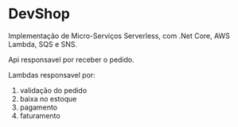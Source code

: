 # DevShop

Implementação de Micro-Serviços Serverless, com .Net Core, AWS Lambda, SQS e SNS.

Api responsavel por receber o pedido.

Lambdas responsavel por:
1. validação do pedido
2. baixa no estoque 
3. pagamento
4. faturamento


